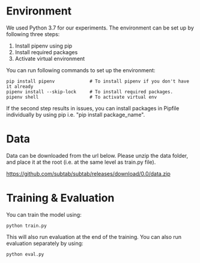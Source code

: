 # Environment
We used Python 3.7 for our experiments. The environment can be set up by following three steps:
1. Install pipenv using pip
2. Install required packages 
3. Activate virtual environment

You can run following commands to set up the environment:
```
pip install pipenv             # To install pipenv if you don't have it already
pipenv install --skip-lock     # To install required packages. 
pipenv shell                   # To activate virtual env
```

If the second step results in issues, you can install packages in Pipfile individually by using pip i.e. "pip install package_name". 

# Data

Data can be downloaded from the url below. Please unzip the data folder, and place it at the root (i.e. at the same level as train.py file).

https://github.com/subtab/subtab/releases/download/0.0/data.zip


# Training & Evaluation
You can train the model using:
```
python train.py 
```
This will also run evaluation at the end of the training. You can also run evaluation separately by using:
```
python eval.py 
```
